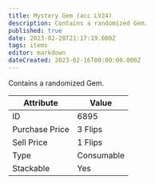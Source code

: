 ```yaml
---
title: Mystery Gem (acc LV24)
description: Contains a randomized Gem.
published: true
date: 2023-02-28T21:17:19.000Z
tags: items
editor: markdown
dateCreated: 2023-02-16T00:00:00.000Z
---
```


Contains a randomized Gem.

|Attribute|Value|
|-|-|
|ID|6895|
|Purchase Price|3 Flips|
|Sell Price|1 Flips|
|Type|Consumable|
|Stackable|Yes|

